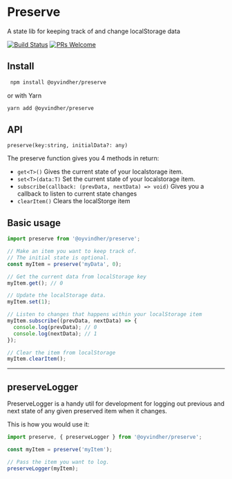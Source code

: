 # Preserve

A state lib for keeping track of and change localStorage data

[![Build Status](https://travis-ci.org/oyvindhermansen/preserve.svg?branch=master)](https://travis-ci.org/oyvindhermansen/preserve) [![PRs Welcome](https://img.shields.io/badge/PRs-welcome-brightgreen.svg?style=flat-square)](http://makeapullrequest.com)

## Install

```sh
 npm install @oyvindher/preserve
```

or with Yarn

```sh
yarn add @oyvindher/preserve
```

## API

`preserve(key:string, initialData?: any)`

The preserve function gives you 4 methods in return:

- `get<T>()` Gives the current state of your localstorage item.
- `set<T>(data:T)` Set the current state of your localstorage item.
- `subscribe(callback: (prevData, nextData) => void)` Gives you a callback to listen to current state changes
- `clearItem()` Clears the localStorge item

## Basic usage

```ts
import preserve from '@oyvindher/preserve';

// Make an item you want to keep track of.
// The initial state is optional.
const myItem = preserve('myData', 0);
```

```ts
// Get the current data from localStorage key
myItem.get(); // 0
```

```ts
// Update the localStorage data.
myItem.set(1);
```

```ts
// Listen to changes that happens within your localStorage item
myItem.subscribe((prevData, nextData) => {
  console.log(prevData); // 0
  console.log(nextData); // 1
});
```

```ts
// Clear the item from localStorage
myItem.clearItem();
```

---

## preserveLogger

PreserveLogger is a handy util for development for logging out previous and next state of any given preserved item when it changes.

This is how you would use it:

```ts
import preserve, { preserveLogger } from '@oyvindher/preserve';

const myItem = preserve('myItem');

// Pass the item you want to log.
preserveLogger(myItem);
```
